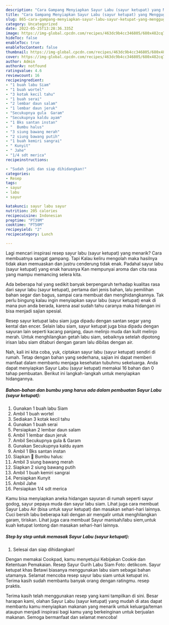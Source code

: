 ```yaml
---
description: "Cara Gampang Menyiapkan Sayur Labu (sayur ketupat) yang Menggugah Selera, Buat Buka Puasa}"
title: "Cara Gampang Menyiapkan Sayur Labu (sayur ketupat) yang Menggugah Selera, Buat Buka Puasa}"
slug: 865-cara-gampang-menyiapkan-sayur-labu-sayur-ketupat-yang-menggugah-selera-buat-buka-puasa
category: Uncategorized
date: 2022-05-25T13:28:36.335Z
image: https://img-global.cpcdn.com/recipes/463dc9b4cc346805/680x482cq70/sayur-labu-sayur-ketupat-foto-resep-utama.jpg
hideToc: false
enableToc: true
enableTocContent: false
thumbnail: https://img-global.cpcdn.com/recipes/463dc9b4cc346805/680x482cq70/sayur-labu-sayur-ketupat-foto-resep-utama.jpg
cover: https://img-global.cpcdn.com/recipes/463dc9b4cc346805/680x482cq70/sayur-labu-sayur-ketupat-foto-resep-utama.jpg
author: Admin
authorAv: notfound
ratingvalue: 4.6
reviewcount: 16
recipeingredient:
- "1 buah labu Siam"
- "1 buah wortel"
- "3 kotak kecil tahu"
- "1 buah serai"
- "2 lembar daun salam"
- "1 lembar daun jeruk"
- "Secukupnya gula  Garam"
- "Secukupnya kaldu ayam"
- "1 Bks santan instan"
- "  Bumbu halus"
- "3 siung bawang merah"
- "2 siung bawang putih"
- "1 buah kemiri sangrai"
- " Kunyit"
- " Jahe"
- "1/4 sdt merica"
recipeinstructions:

- "Sudah jadi dan siap dihidangkan!"
categories:
- Resep
tags:
- sayur
- labu
- sayur

katakunci: sayur labu sayur 
nutrition: 205 calories
recipecuisine: Indonesian
preptime: "PT39M"
cooktime: "PT50M"
recipeyield: "2"
recipecategory: Lunch

---
```



Lagi mencari inspirasi resep sayur labu (sayur ketupat) yang menarik? Cara membuatnya sangat gampang. Tapi Kalau keliru mengolah maka hasilnya tidak akan memuaskan dan justru cenderung tidak enak. Padahal sayur labu (sayur ketupat) yang enak harusnya Kan mempunyai aroma dan cita rasa yang mampu memancing selera kita.


Ada beberapa hal yang sedikit banyak berpengaruh terhadap kualitas rasa dari sayur labu (sayur ketupat), pertama dari jenis bahan, lalu pemilihan bahan segar dan bagus, sampai cara membuat dan menghidangkannya. Tak perlu bingung kalau ingin menyiapkan sayur labu (sayur ketupat) enak di mana pun anda berada, karena asal sudah tahu caranya maka hidangan ini bisa menjadi sajian spesial.

Resep sayur ketupat labu siam juga dipadu dengan santan segar yang kental dan encer. Selain labu siam, sayur ketupat juga bisa dipadu dengan sayuran lain seperti kacang panjang, daun melinjo muda dan kulit melinjo merah. Untuk menghilangkan getah labu siam, sebaiknya setelah dipotong irisan labu siam ditaburi dengan garam lalu dibilas dengan air.


Nah, kali ini kita coba, yuk, ciptakan sayur labu (sayur ketupat) sendiri di rumah. Tetap dengan bahan yang sederhana, sajian ini dapat memberi manfaat dalam membantu menjaga kesehatan tubuhmu sekeluarga. Anda dapat menyiapkan Sayur Labu (sayur ketupat) memakai 16 bahan dan 0 tahap pembuatan. Berikut ini langkah-langkah untuk menyiapkan hidangannya.

<!--inarticleads1-->

##### Bahan-bahan dan bumbu yang harus ada dalam pembuatan Sayur Labu (sayur ketupat):

1. Gunakan 1 buah labu Siam
1. Ambil 1 buah wortel
1. Sediakan 3 kotak kecil tahu
1. Gunakan 1 buah serai
1. Persiapkan 2 lembar daun salam
1. Ambil 1 lembar daun jeruk
1. Ambil Secukupnya gula &amp; Garam
1. Gunakan Secukupnya kaldu ayam
1. Ambil 1 Bks santan instan
1. Siapkan  🌼 Bumbu halus:
1. Ambil 3 siung bawang merah
1. Siapkan 2 siung bawang putih
1. Ambil 1 buah kemiri sangrai
1. Persiapkan  Kunyit
1. Ambil  Jahe
1. Persiapkan 1/4 sdt merica


Kamu bisa menyiapkan aneka hidangan sayuran di rumah seperti sayur godog, sayur pepaya muda dan sayur labu siam. Lihat juga cara membuat Sayur Labu Air (bisa untuk sayur ketupat) dan masakan sehari-hari lainnya. Cuci bersih labu beberapa kali dengan air mengalir untuk menghilangkan garam, tiriskan. Lihat juga cara membuat Sayur manisah/labu siem,untuk kuah ketupat lontong dan masakan sehari-hari lainnya. 

<!--inarticleads2-->

##### Step by step untuk memasak Sayur Labu (sayur ketupat):


1. Selesai dan siap dihidangkan!

Dengan memakai Cookpad, kamu menyetujui Kebijakan Cookie dan Ketentuan Pemakaian. Resep Sayur Gurih Labu Siam Foto: detikcom. Sayur ketupat khas Betawi biasanya menggunakan labu siam sebagai bahan utamanya. Selamat mencoba resep sayur labu siam untuk ketupat ini. Terima kasih sudah membantu banyak orang dengan ratingmu. resep praktis. 

Terima kasih telah menggunakan resep yang kami tampilkan di sini. Besar harapan kami, olahan Sayur Labu (sayur ketupat) yang mudah di atas dapat membantu kamu menyiapkan makanan yang menarik untuk keluarga/teman ataupun menjadi inspirasi bagi kamu yang berkeinginan untuk berjualan makanan. Semoga bermanfaat dan selamat mencoba!
